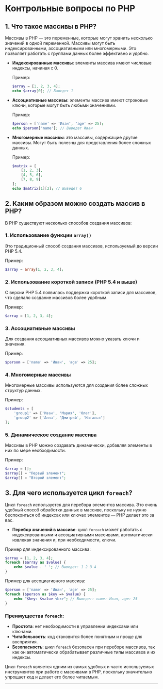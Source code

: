 
# Контрольные вопросы по PHP

## 1. Что такое массивы в PHP?

Массивы в PHP — это переменные, которые могут хранить несколько значений в одной переменной. Массивы могут быть индексированными, ассоциативными или многомерными. Это позволяет работать с группами данных более эффективно и удобно.

- **Индексированные массивы**: элементы массива имеют числовые индексы, начиная с 0.
  
  Пример:
  ```php
  $array = [1, 2, 3, 4];
  echo $array[0]; // Выведет 1
  ```

- **Ассоциативные массивы**: элементы массива имеют строковые ключи, которые могут быть любыми значениями.
  
  Пример:
  ```php
  $person = ['name' => 'Иван', 'age' => 25];
  echo $person['name']; // Выведет Иван
  ```

- **Многомерные массивы**: это массивы, содержащие другие массивы. Могут быть полезны для представления более сложных данных.

  Пример:
  ```php
  $matrix = [
      [1, 2, 3],
      [4, 5, 6],
      [7, 8, 9]
  ];
  echo $matrix[1][2]; // Выведет 6
  ```

## 2. Каким образом можно создать массив в PHP?

В PHP существуют несколько способов создания массивов:

### 1. Использование функции `array()`

Это традиционный способ создания массивов, используемый до версии PHP 5.4.

Пример:
```php
$array = array(1, 2, 3, 4);
```

### 2. Использование короткой записи (PHP 5.4 и выше)

С версии PHP 5.4 появилась поддержка короткой записи для массивов, что сделало создание массивов более удобным.

Пример:
```php
$array = [1, 2, 3, 4];
```

### 3. Ассоциативные массивы

Для создания ассоциативных массивов можно указать ключи и значения.

Пример:
```php
$person = ['name' => 'Иван', 'age' => 25];
```

### 4. Многомерные массивы

Многомерные массивы используются для создания более сложных структур данных.

Пример:
```php
$students = [
    'group1' => ['Иван', 'Мария', 'Олег'],
    'group2' => ['Анна', 'Дмитрий', 'Наталья']
];
```

### 5. Динамическое создание массива

Массивы в PHP можно создавать динамически, добавляя элементы в них по мере необходимости.

Пример:
```php
$array = [];
$array[] = "Первый элемент";
$array[] = "Второй элемент";
```

## 3. Для чего используется цикл `foreach`?

Цикл `foreach` используется для перебора элементов массива. Это очень удобный способ обработки данных в массиве, поскольку не нужно беспокоиться об индексах или ключах элементов — PHP делает это за вас.

- **Перебор значений в массиве**: цикл `foreach` может работать с индексированными и ассоциативными массивами, автоматически извлекая значения и, при необходимости, ключи.

Пример для индексированного массива:
```php
$array = [1, 2, 3, 4];
foreach ($array as $value) {
    echo $value . ' '; // Выведет: 1 2 3 4
}
```

Пример для ассоциативного массива:
```php
$person = ['name' => 'Иван', 'age' => 25];
foreach ($person as $key => $value) {
    echo "$key: $value <br>"; // Выведет: name: Иван, age: 25
}
```

### Преимущества `foreach`:
- **Простота**: нет необходимости в управлении индексами или ключами.
- **Читабельность**: код становится более понятным и проще для восприятия.
- **Безопасность**: цикл `foreach` безопасен при переборе массивов, так как он автоматически обрабатывает различные типы массивов и их индексы.


Цикл `foreach` является одним из самых удобных и часто используемых инструментов при работе с массивами в PHP, поскольку значительно упрощает код и делает его более читаемым.

---
